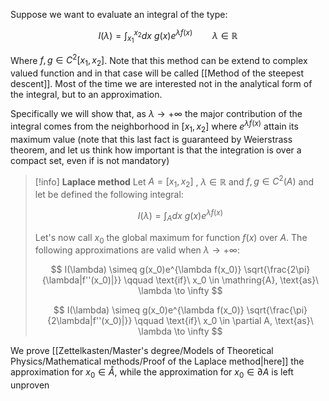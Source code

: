 Suppose we want to evaluate an integral of the type:

$$ I(\lambda)= \int_{x_1}^{x_2}dx\ g(x)e^{\lambda f(x)} \qquad \lambda \in \mathbb{R} $$

Where $f,g\in C^{2}[x_1,x_2]$. Note that this method can be extend to complex valued function and in that case will be called [[Method of the steepest descent]].
Most of the time we are interested not in the analytical form of the integral, but to an approximation.

Specifically we will show that, as $\lambda \to +\infty$ the major contribution of the integral comes from the neighborhood in $[x_1,x_2]$ where $e^{\lambda f(x)}$ attain its maximum value (note that this last fact is guaranteed by Weierstrass theorem, and let us think how important is that the integration is over a compact set, even if is not mandatory)

>[!info] **Laplace method**
>Let $A=[x_1,x_2]$ , $\lambda \in \mathbb{R}$ and $f,g\in C^{2}(A)$ and let be defined the following integral:
>
>$$I(\lambda)= \int_{A}dx\ g(x)e^{\lambda f(x)}$$
>
>Let's now call $x_0$ the global maximum for function $f(x)$ over $A$. The following approximations are valid when $\lambda \to +\infty$:
>
>$$  I(\lambda) \simeq g(x_0)e^{\lambda f(x_0)} \sqrt{\frac{2\pi}{\lambda|f''(x_0)|}} \qquad \text{if}\ x_0 \in \mathring{A}, \text{as}\ \lambda \to \infty  $$
>
>$$  I(\lambda) \simeq g(x_0)e^{\lambda f(x_0)} \sqrt{\frac{\pi}{2\lambda|f''(x_0)|}} \qquad \text{if}\ x_0 \in \partial A, \text{as}\ \lambda \to \infty  $$

We prove [[Zettelkasten/Master's degree/Models of Theoretical Physics/Mathematical methods/Proof of the Laplace method|here]] the approximation for $x_0 \in \mathring{A}$, while the approximation for $x_0 \in \partial A$ is left unproven